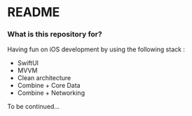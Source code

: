 # README #

### What is this repository for? ###

Having fun on iOS development by using the following stack :<br/>

* SwiftUI
* MVVM
* Clean architecture 
* Combine + Core Data
* Combine + Networking

To be continued...<br/>
